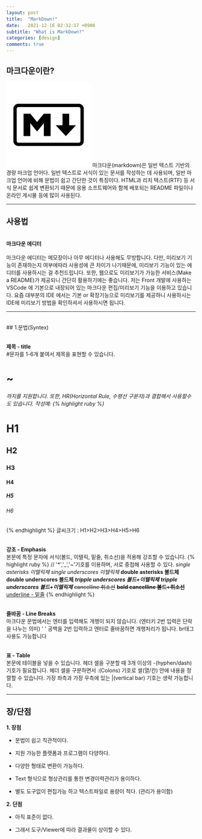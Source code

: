 ```yaml
---
layout: post
title:  "MarkDown!"
date:   2021-12-16 02:32:17 +0900
subtitle: "What is MarkDown?"
categories: [design]
comments: true
---
```

## 마크다운이란?
![markdown](/img/markdown.png)
마크다운(markdown)은 일반 텍스트 기반의 경량 마크업 언어다. 일반 텍스트로 서식이 있는 문서를 작성하는 데 사용되며, 일반 마크업 언어에 비해 문법이 쉽고 간단한 것이 특징이다.
HTML과 리치 텍스트(RTF) 등 서식 문서로 쉽게 변환되기 때문에 응용 소프트웨어와 함께 배포되는 README 파일이나 온라인 게시물 등에 많이 사용된다.

___

## 사용법
<br/>**마크다운 에디터**<br/>
<br/>마크다운 에디터는 메모장이나 아무 에디터나 사용해도 무방합니다. 다만, 미리보기 기능이 존재하는지 여부에따라 사용성에 큰 차이가 나기때문에, 미리보기 기능이 있는 에디터를 사용하시는 걸 추천드립니다. 또한, 웹으로도 미리보기가 가능한 서비스(Make a README)가 제공되니 간단히 활용하기에는 좋습니다. 
저는 Front 개발에 사용하는 VSCode 에 기본으로 내장되어 있는 마크다운 편집/미리보기 기능을 이용하고 있습니다. 
요즘 대부분의 IDE 에서는 기본 or 확장기능으로 미리보기를 제공하니 사용하시는 IDE에 미리보기 방법을 확인하셔서 사용하시면 됩니다.

___

<br/>
## 1.문법(Syntex)


<br/><strong>제목 - title</strong><br/>
#문자를 1-6개 붙여서 제목을 표현할 수 있습니다. <H1>~<H6> 까지를 지원합니다. 또한, HR(Horizontal Rule, 수평선 구분자)과 결합해서 사용할수도 있습니다.
작성예:
{% highlight ruby %}
# H1
## H2
### H3
#### H4
##### H5
###### H6
{% endhighlight %}
글씨크기 : H1>H2>H3>H4>H5>H6

<br/><strong>강조 - Emphasis</strong><br/>
본문에 특정 문자에 서식(볼드, 이텔릭, 밑줄, 취소선)을 적용해 강조할 수 있습니다.
{% highlight ruby %}
// '*','_','~'기호를 이용하며, 서로 중첩해 사용할 수 있다.
*single asterisks 이텔릭체*
_single underscores 이텔릭체_
**double asterisks 볼드체**
__double underscores 볼드체__
***tripple underscores 볼드+이텔릭체***
___tripple underscores 볼드+이텔릭체___
~~cancelline 취소선~~
**~~bold cancelline 볼드+취소선~~**
<u>underline - 밑줄</u>
{% endhighlight %}

<br/><strong>줄바꿈 - Line Breaks</strong><br/>
마크다운 문법에서는 엔터를 입력해도 개행이 되지 않습니다.
(엔터키 2번 입력은 단락을 나누는 의미) ' ' 공백을 2번 입력하고 엔터로 줄바꿈하면 개행처리가 됩니다.
br태그 사용도 가능합니다

<br/><strong>표 - Table</strong><br/>
본문에 테이블을 넣을 수 있습니다.
헤더 셀을 구분할 때 3개 이상의 -(hyphen/dash) 기호가 필요합니다. 
헤더 셀을 구분하면서 :(Colons) 기호로 셀(열/칸) 안에 내용을 정렬할 수 있습니다. 
가장 좌측과 가장 우측에 있는 |(vertical bar) 기호는 생략 가능합니다.

---

## 장/단점
**1. 장점**

* 문법이 쉽고 직관적이다.

* 지원 가능한 플랫폼과 프로그램이 다양하다.

* 다양한 형태로 변환이 가능하다.

* Text 형식으로 형상관리를 통한 변경이력관리가 용이하다.

* 별도 도구없이 편집가능 하고 텍스트파일로 용량이 적다. (관리가 용이함)

**2. 단점**

* 아직 표준이 없다.

* 그래서 도구/Viewer에 따라 결과물이 상이할 수 있다.
